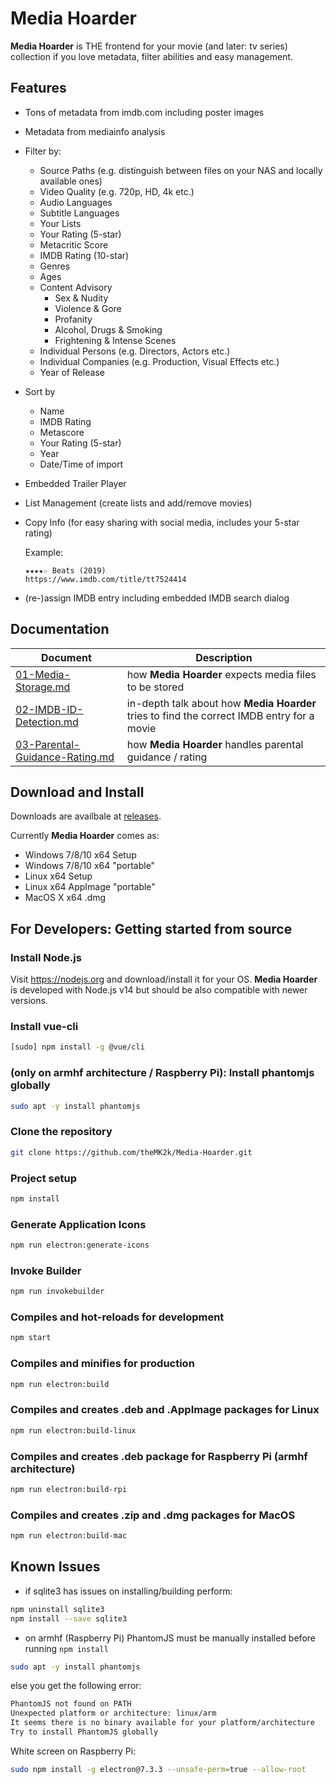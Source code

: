 # Media Hoarder

**Media Hoarder** is THE frontend for your movie (and later: tv series) collection if you love metadata, filter abilities and easy management.

## Features

- Tons of metadata from imdb.com including poster images
- Metadata from mediainfo analysis
- Filter by:
  - Source Paths (e.g. distinguish between files on your NAS and locally available ones)
  - Video Quality (e.g. 720p, HD, 4k etc.)
  - Audio Languages
  - Subtitle Languages
  - Your Lists
  - Your Rating (5-star)
  - Metacritic Score
  - IMDB Rating (10-star)
  - Genres
  - Ages
  - Content Advisory
    - Sex & Nudity
    - Violence & Gore
    - Profanity
    - Alcohol, Drugs & Smoking
    - Frightening & Intense Scenes
  - Individual Persons (e.g. Directors, Actors etc.)
  - Individual Companies (e.g. Production, Visual Effects etc.)
  - Year of Release
- Sort by
  - Name
  - IMDB Rating
  - Metascore
  - Your Rating (5-star)
  - Year
  - Date/Time of import
- Embedded Trailer Player
- List Management (create lists and add/remove movies)
- Copy Info (for easy sharing with social media, includes your 5-star rating)

  Example:

  ```text
  ★★★★☆ Beats (2019)
  https://www.imdb.com/title/tt7524414
  ```

- (re-)assign IMDB entry including embedded IMDB search dialog

## Documentation

Document|Description
-|-
[01-Media-Storage.md](docs/01-Media-Storage.md)|how **Media Hoarder** expects media files to be stored
[02-IMDB-ID-Detection.md](docs/02-IMDB-ID-Detection.md)|in-depth talk about how **Media Hoarder** tries to find the correct IMDB entry for a movie
[03-Parental-Guidance-Rating.md](docs/02-Parental-Guidance-Rating.md)|how **Media Hoarder** handles parental guidance / rating

## Download and Install

Downloads are availbale at [releases](https://github.com/theMK2k/Media-Hoarder/releases).

Currently **Media Hoarder** comes as:

- Windows 7/8/10 x64 Setup
- Windows 7/8/10 x64 "portable"
- Linux x64 Setup
- Linux x64 AppImage "portable"
- MacOS X x64 .dmg

## For Developers: Getting started from source

### Install Node.js

Visit <https://nodejs.org> and download/install it for your OS. **Media Hoarder** is developed with Node.js v14 but should be also compatible with newer versions.

### Install vue-cli

```bash
[sudo] npm install -g @vue/cli
```

### (only on armhf architecture / Raspberry Pi): Install phantomjs globally

```bash
sudo apt -y install phantomjs
```

### Clone the repository

```bash
git clone https://github.com/theMK2k/Media-Hoarder.git
```

### Project setup

```bash
npm install
```

### Generate Application Icons

```bash
npm run electron:generate-icons
```

### Invoke Builder

```bash
npm run invokebuilder
```

### Compiles and hot-reloads for development

```bash
npm start
```

### Compiles and minifies for production

```bash
npm run electron:build
```

### Compiles and creates .deb and .AppImage packages for Linux

```bash
npm run electron:build-linux
```

### Compiles and creates .deb package for Raspberry Pi (armhf architecture)

```bash
npm run electron:build-rpi
```

### Compiles and creates .zip and .dmg packages for MacOS

```bash
npm run electron:build-mac
```

## Known Issues

- if sqlite3 has issues on installing/building perform:

```bash
npm uninstall sqlite3
npm install --save sqlite3
```

- on armhf (Raspberry Pi) PhantomJS must be manually installed before running `npm install`

```bash
sudo apt -y install phantomjs
```

else you get the following error:

```bash
PhantomJS not found on PATH
Unexpected platform or architecture: linux/arm
It seems there is no binary available for your platform/architecture
Try to install PhantomJS globally
```

White screen on Raspberry Pi:

```bash
sudo npm install -g electron@7.3.3 --unsafe-perm=true --allow-root
```
